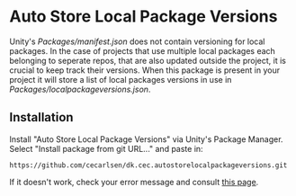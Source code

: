 
# Auto Store Local Package Versions

Unity's *Packages/manifest.json* does not contain versioning for local packages. In the case of projects that use multiple local packages each belonging to seperate repos, that are also updated outside the project, it is crucial to keep track their versions. When this package is present in your project it will store a list of local packages versions in use in *Packages/localpackageversions.json*.

## Installation

Install "Auto Store Local Package Versions" via Unity's Package Manager. Select "Install package from git URL..." and paste in:

	https://github.com/cecarlsen/dk.cec.autostorelocalpackageversions.git

If it doesn't work, check your error message and consult [this page](https://docs.unity3d.com/6000.0/Documentation/Manual/upm-ui-giturl.html).